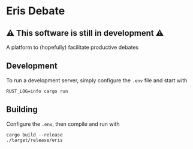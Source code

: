 # Eris Debate

## ⚠️ This software is still in development ⚠️

A platform to (hopefully) facilitate productive debates

## Development

To run a development server, simply configure the `.env` file and start with
```
RUST_LOG=info cargo run
```

## Building

Configure the `.env`, then compile and run with
```
cargo build --release
./target/release/eris
```

